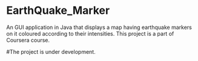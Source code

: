 # EarthQuake_Marker
An GUI application in Java that displays a map having earthquake markers on it coloured according to their intensities.
This project is a part of Coursera course.

#The project is under development.
